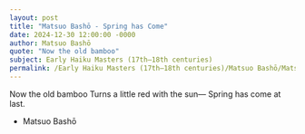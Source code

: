 ```yaml
---
layout: post
title: "Matsuo Bashō - Spring has Come"
date: 2024-12-30 12:00:00 -0000
author: Matsuo Bashō
quote: "Now the old bamboo"
subject: Early Haiku Masters (17th–18th centuries)
permalink: /Early Haiku Masters (17th–18th centuries)/Matsuo Bashō/Matsuo Bashō - Spring has Come
---
```


Now the old bamboo
Turns a little red with the sun—
Spring has come at last.

- Matsuo Bashō

